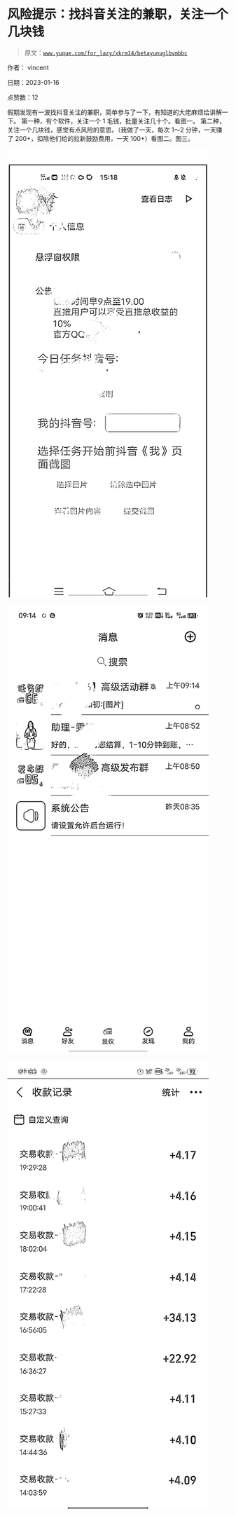 # 风险提示：找抖音关注的兼职，关注一个几块钱

> 原文：[`www.yuque.com/for_lazy/xkrm14/betayunuglbvmbbc`](https://www.yuque.com/for_lazy/xkrm14/betayunuglbvmbbc)

作者： vincent 

日期：2023-01-16 

点赞数：12 

假期发现有一波找抖音关注的兼职，简单参与了一下，有知道的大佬麻烦给讲解一下。 第一种，有个软件，关注一个 1 毛钱，批量关注几十个。看图一。 第二种，关注一个几块钱，感觉有点风险的意思。（我做了一天，每次 1～2 分钟，一天赚了 200+，扣除他们给的拉新鼓励费用，一天 100+）看图二。图三。 

![](img/3869d073ea7cc2fd2f49546bcde0c49c.png)  

![](img/4082e4c3e5b9645d642241128fd7c339.png) 

![](img/0e711762adb735af6647d74a501218b1.png)  

